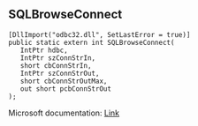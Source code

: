 ## SQLBrowseConnect

```
[DllImport("odbc32.dll", SetLastError = true)]
public static extern int SQLBrowseConnect(
   IntPtr hdbc,
   IntPtr szConnStrIn,
   short cbConnStrIn,
   IntPtr szConnStrOut,
   short cbConnStrOutMax,
   out short pcbConnStrOut
);
```

Microsoft documentation: [Link](https://docs.microsoft.com/en-us/sql/odbc/reference/syntax/sqlbrowseconnect-function)
